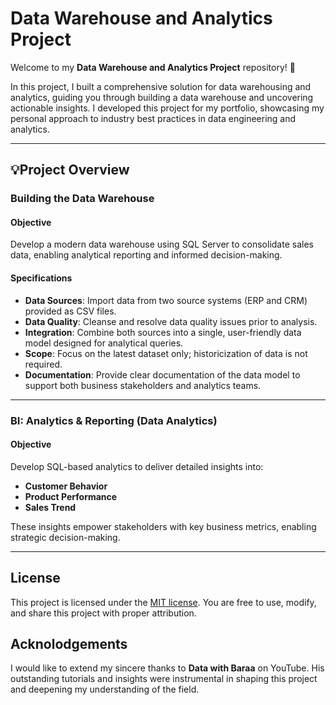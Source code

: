 # Data Warehouse and Analytics Project

Welcome to my **Data Warehouse and Analytics Project** repository! 🚀 

In this project, I built a comprehensive solution for data warehousing and analytics, guiding you through building a data warehouse and uncovering actionable insights. I developed this project for my portfolio, showcasing my personal approach to industry best practices in data engineering and analytics.

--- 

## 💡Project Overview

### Building the Data Warehouse

#### Objective
Develop a modern data warehouse using SQL Server to consolidate sales data, enabling analytical reporting and informed decision-making.

#### Specifications
- **Data Sources**: Import data from two source systems (ERP and CRM) provided as CSV files.
- **Data Quality**: Cleanse and resolve data quality issues prior to analysis.
- **Integration**: Combine both sources into a single, user-friendly data model designed for analytical queries.
- **Scope**: Focus on the latest dataset only; historicization of data is not required.
- **Documentation**: Provide clear documentation of the data model to support both business stakeholders and analytics teams.

---

### BI: Analytics & Reporting (Data Analytics)

#### Objective
Develop SQL-based analytics to deliver detailed insights into:
- **Customer Behavior**
- **Product Performance**
- **Sales Trend**

These insights empower stakeholders with key business metrics, enabling strategic decision-making.

---

## License

This project is licensed under the [MIT license](LICENSE). You are free to use, modify, and share this project with proper attribution. 

## Acknolodgements

I would like to extend my sincere thanks to **Data with Baraa** on YouTube. His outstanding tutorials and insights were instrumental in shaping this project and deepening my understanding of the field.
